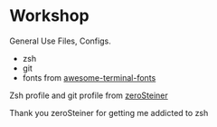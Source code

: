 # Workshop

General Use Files, Configs.

- zsh
- git
- fonts from [awesome-terminal-fonts](https://github.com/tony/dot-fonts)

Zsh profile and git profile from [zeroSteiner](https://github.com/zeroSteiner/workshop)

Thank you zeroSteiner for getting me addicted to zsh
